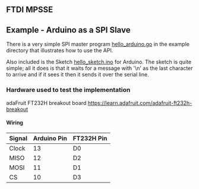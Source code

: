 ## FTDI MPSSE

<TODO>


## Example - Arduino as a SPI Slave

There is a very simple SPI master program [hello_arduino.go](spi/example/hello_arduino.go) in the example directory that illustrates how to use the API.

Also included is the Sketch [hello_sketch.ino](spi/example/hello_sketch.ino) for Arduino. The sketch is quite simple; all it does is that it waits for a message with '\n' as the 
last character to arrive and if it sees it then it sends it over the serial line.

### Hardware used to test the implementation

adaFruit FT232H breakout board
https://learn.adafruit.com/adafruit-ft232h-breakout

#### Wiring

| Signal| Arduino Pin | FT232H Pin |
| ------| ------------| ---------- |
| Clock | 13          | D0         | 
| MISO  | 12          | D2         |
| MOSI  | 11          | D1         |
| CS    | 10          | D3         |
